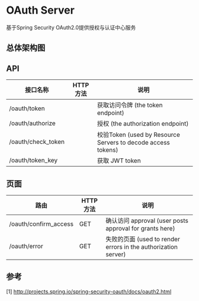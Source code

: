 # OAuth Server 

基于Spring Security OAuth2.0提供授权与认证中心服务



## 总体架构图


## API

接口名称 | HTTP方法 | 说明 
-------- | -------- | -------- 
/oauth/token | | 获取访问令牌  (the token endpoint)
/oauth/authorize | | 授权 (the authorization endpoint)
/oauth/check_token | |校验Token  (used by Resource Servers to decode access tokens)
/oauth/token_key | |获取 JWT token

## 页面

路由 | HTTP方法 | 说明 
-------- | -------- | -------- 
/oauth/confirm_access |GET |确认访问 approval (user posts approval for grants here)
/oauth/error |GET | 失败的页面 (used to render errors in the authorization server)



## 参考

[1] http://projects.spring.io/spring-security-oauth/docs/oauth2.html 